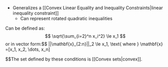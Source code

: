- Generalizes a [[Convex Linear Equality and Inequality Constraints|linear inequality constraint]]
    - Can represent rotated quadratic inequalities

Can be defined as:$$
\sqrt{\sum_{i=2}^n x_i^2} \le x_1
$$or in vector form:$$
||\mathbf{x}\_{2:n}||\_2 \le x_1, \text{ where } \mathbf{x} =[x_1, x_2, \dots, x_n]

$$The set defined by these conditions is [[Convex sets|convex]].
